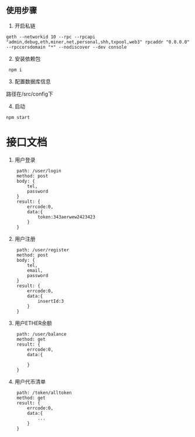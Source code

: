 ## 使用步骤

1. 开启私链 

 ```
 geth --networkid 10 --rpc --rpcapi "admin,debug,eth,miner,net,personal,shh,txpool,web3" rpcaddr "0.0.0.0" --rpccorsdomain "*" --nodiscover --dev console
 ```
2. 安装依赖包

```
 npm i
```
3. 配置数据库信息

路径在/src/config下

4. 启动

```
npm start
```


# 接口文档

1. 用户登录

```
    path: /user/login
    method: post
    body: {
        tel,
        password
    }
    result: {
        errcode:0,
        data:{
            token:343aerwew2423423
        }
    }
```

2. 用户注册

```
    path: /user/register
    method: post
    body: {
        tel,
        email,
        password
    }
    result: {
        errcode:0,
        data:{
            insertId:3
        }
    }
```

3. 用户ETHER余额

```
    path: /user/balance
    method: get
    result: {
        errcode:0,
        data:{
            
        }
    }
```

4. 用户代币清单

```
    path: /token/alltoken
    method: get
    result: {
        errcode:0,
        data:{
            ...
        }
    }
```
